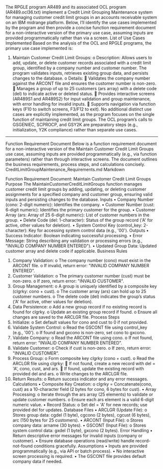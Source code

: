 The RPGLE program AR489 and its associated OCL program (AR489.ocl36.txt) implement a Credit Limit Grouping Maintenance system for managing customer credit limit groups in an accounts receivable system on an IBM midrange platform. Below, I’ll identify the use cases implemented by the program and then provide a concise function requirement document for a non-interactive version of the primary use case, assuming inputs are provided programmatically rather than via a screen.
List of Use Cases Implemented
Based on the analysis of the OCL and RPGLE programs, the primary use case implemented is:
1.	Maintain Customer Credit Limit Groups: 
o	Description: Allows users to add, update, or delete customer records associated with a credit limit group, identified by a company number and customer number. The program validates inputs, retrieves existing group data, and persists changes to the database.
o	Details: 
	Validates the company number against the ARCONT file and ensures the customer number is non-zero.
	Manages a group of up to 25 customers (ars array) with a delete code (del) to indicate active or deleted status.
	Provides interactive screens (AR489S1 and AR489S2) for input validation and group maintenance, with error handling for invalid inputs.
	Supports navigation via function keys (F10 to switch screens, F3/F12 to exit).
No additional distinct use cases are explicitly implemented, as the program focuses on the single function of maintaining credit limit groups. The OCL program’s calls to GSGENIEC, SCPROCP, and GSY2K are preparatory steps (e.g., initialization, Y2K compliance) rather than separate use cases.
________________________________________
Function Requirement Document
Below is a function requirement document for a non-interactive version of the Maintain Customer Credit Limit Groups use case, assuming inputs are provided programmatically (e.g., via function parameters) rather than through interactive screens. The document outlines the business requirements, process steps, and calculations concisely.
CreditLimitGroupMaintenance_Requirements.md
Markdown

Function Requirement Document: Maintain Customer Credit Limit Groups
Purpose
The MaintainCustomerCreditLimitGroups function manages customer credit limit groups by adding, updating, or deleting customer assignments for a specified company and customer group, ensuring valid inputs and persisting changes to the database.
Inputs
•	Company Number (cono: 2-digit numeric): Identifies the company.
•	Customer Number (cust: 6-digit numeric): Identifies the primary customer for the group.
•	Customer Array (ars: Array of 25 6-digit numeric): List of customer numbers in the group.
•	Delete Code (del: 1-character): Status of the group record ('A' for active, other values for deletion).
•	System Control Key (control_key: 2-character): Key for accessing system control data (e.g., '00').
Outputs
•	Success Indicator: Boolean indicating successful processing.
•	Error Message: String describing any validation or processing errors (e.g., "INVALID COMPANY NUMBER ENTERED").
•	Updated Group Data: Updated customer array and delete code if applicable.
Business Rules
1.	Company Validation:
o	The company number (cono) must exist in the ARCONT file.
o	If invalid, return error: "INVALID COMPANY NUMBER ENTERED".
2.	Customer Validation:
o	The primary customer number (cust) must be non-zero.
o	If zero, return error: "INVALID CUSTOMER".
3.	Group Management:
o	A group is uniquely identified by a composite key (clgrky: cono + cust).
o	The customer array (ars) can hold up to 25 customer numbers.
o	The delete code (del) indicates the group’s status ('A' for active, other values for deletion).
4.	Data Persistence:
o	Add a new group record if no existing record is found for clgrky.
o	Update an existing group record if found.
o	Ensure all changes are saved to the ARCLGR file.
Process Steps
1.	Initialize:
o	Set default values for cono and cust to 0 if not provided.
2.	Validate System Control:
o	Read the GSCONT file using control_key (e.g., '00').
o	If found and gxcono is non-zero, set cono to gxcono.
3.	Validate Company:
o	Read the ARCONT file using cono.
o	If not found, return error: "INVALID COMPANY NUMBER ENTERED".
4.	Validate Customer:
o	Check if cust is non-zero.
o	If zero, return error: "INVALID CUSTOMER".
5.	Process Group:
o	Form composite key clgrky (cono + cust).
o	Read the ARCLGR file using clgrky:
	If not found, create a new record with del = 'A', cono, cust, and ars.
	If found, update the existing record with provided del and ars.
o	Write changes to the ARCLGR file.
6.	Return Results:
o	Return success indicator and any error messages.
Calculations
•	Composite Key Creation:
o	clgrky = Concatenate(cono, cust) as a 10-character field (2 bytes for cono, 6 bytes for cust).
•	Array Processing:
o	Iterate through the ars array (25 elements) to validate or update customer numbers.
o	Ensure each ars element is a valid 6-digit numeric value.
•	Record Status:
o	Set del = 'A' for new records; use provided del for updates.
Database Files
•	ARCLGR (Update File):
o	Stores group data: cgdel (1 byte), cgcono (2 bytes), cgcust (6 bytes), arc (150 bytes for 25 customers).
•	ARCONT (Input File):
o	Stores company data: arname (30 bytes).
•	GSCONT (Input File):
o	Stores system control data: gxdel (1 byte), gxcono (2 bytes).
Error Handling
•	Return descriptive error messages for invalid inputs (company or customer).
•	Ensure database operations (read/write) handle record-not-found conditions gracefully.
Assumptions
•	Inputs are provided programmatically (e.g., via API or batch process).
•	No interactive screen processing is required.
•	The GSCONT file provides default company data if needed.


